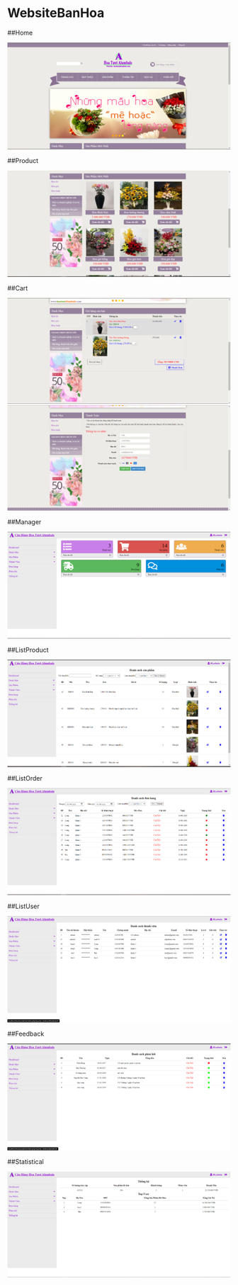# WebsiteBanHoa
##Home
<p align="center">
    <img src="img/Home.PNG" alt="">
</p>
##Product
<p align="center">
    <img src="img/Product.PNG" alt="">
</p>
##Cart
<p align="center">
    <img src="img/Cart.PNG" alt="">
    <img src="img/NextCart.PNG" alt="">
</p>
##Manager
<p align="center">
    <img src="img/Manager.PNG" alt="">
</p>

##ListProduct
<p align="center">
    <img src="img/ListProduct.PNG" alt="">
</p>
##ListOrder
<p align="center">
    <img src="img/ListOrder.PNG" alt="">
</p>
##ListUser
<p align="center">
    <img src="img/ListUser.PNG" alt="">
</p>
##Feedback
<p align="center">
    <img src="img/FeedBack.PNG" alt="">
</p>
##Statistical
<p align="center">
    <img src="img/Statistical.PNG" alt="">
</p>

